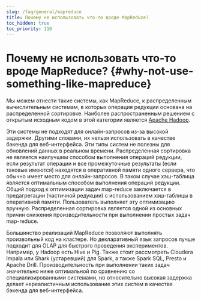 ```yaml
---
slug: /faq/general/mapreduce
title: Почему не использовать что-то вроде MapReduce?
toc_hidden: true
toc_priority: 110
---
```



# Почему не использовать что-то вроде MapReduce? {#why-not-use-something-like-mapreduce}

Мы можем отнести такие системы, как MapReduce, к распределенным вычислительным системам, в которых операция редукции основана на распределенной сортировке. Наиболее распространенным решением с открытым исходным кодом в этой категории является [Apache Hadoop](http://hadoop.apache.org). 

Эти системы не подходят для онлайн-запросов из-за высокой задержки. Другими словами, их нельзя использовать в качестве бэкенда для веб-интерфейса. Эти типы систем не полезны для обновлений данных в реальном времени. Распределенная сортировка не является наилучшим способом выполнения операций редукции, если результат операции и все промежуточные результаты (если таковые имеются) находятся в оперативной памяти одного сервера, что обычно имеет место для онлайн-запросов. В таком случае хэш-таблица является оптимальным способом выполнения операций редукции. Общий подход к оптимизации задач map-reduce заключается в предагрегации (частичной редукции) с использованием хэш-таблицы в оперативной памяти. Пользователь выполняет эту оптимизацию вручную. Распределенная сортировка является одной из основных причин снижения производительности при выполнении простых задач map-reduce.

Большинство реализаций MapReduce позволяют выполнять произвольный код на кластере. Но декларативный язык запросов лучше подходит для OLAP для быстрого проведения экспериментов. Например, у Hadoop есть Hive и Pig. Также стоит рассмотреть Cloudera Impala или Shark (устаревший) для Spark, а также Spark SQL, Presto и Apache Drill. Производительность при выполнении таких задач значительно ниже оптимальной по сравнению со специализированными системами, но относительно высокая задержка делает нереалистичным использование этих систем в качестве бэкенда для веб-интерфейса.
